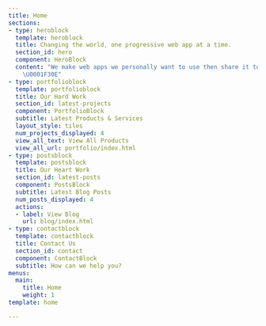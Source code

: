 ```yaml
---
title: Home
sections:
- type: heroblock
  template: heroblock
  title: Changing the world, one progressive web app at a time.
  section_id: hero
  component: HeroBlock
  content: "We make web apps we personally want to use then share it to the world.
    \U0001F30E"
- type: portfolioblock
  template: portfolioblock
  title: Our Hard Work
  section_id: latest-projects
  component: PortfolioBlock
  subtitle: Latest Products & Services
  layout_style: tiles
  num_projects_displayed: 4
  view_all_text: View All Products
  view_all_url: portfolio/index.html
- type: postsblock
  template: postsblock
  title: Our Heart Work
  section_id: latest-posts
  component: PostsBlock
  subtitle: Latest Blog Posts
  num_posts_displayed: 4
  actions:
  - label: View Blog
    url: blog/index.html
- type: contactblock
  template: contactblock
  title: Contact Us
  section_id: contact
  component: ContactBlock
  subtitle: How can we help you?
menus:
  main:
    title: Home
    weight: 1
template: home

---
```

